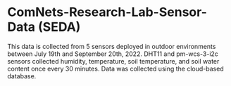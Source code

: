 # ComNets-Research-Lab-Sensor-Data (SEDA)
This data is collected from 5 sensors deployed in outdoor environments between July 19th and September 20th, 2022. DHT11 and pm-wcs-3-i2c sensors collected humidity, temperature, soil temperature, and soil water content once every 30 minutes. Data was collected using the cloud-based database.  
